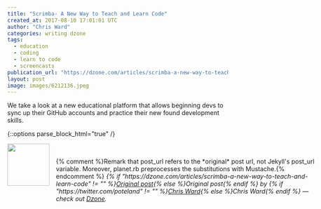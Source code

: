 ```yaml
---
title: "Scrimba- A New Way to Teach and Learn Code"
created_at: 2017-08-10 17:01:01 UTC
author: "Chris Ward"
categories: writing dzone
tags:
  - education
  - coding
  - learn to code
  - screencasts
publication_url: "https://dzone.com/articles/scrimba-a-new-way-to-teach-and-learn-code"
layout: post
image: images/6212136.jpeg
---
```

We take a look at a new educational platform that allows beginning devs to sync up their GitHub accounts and practice their new found development skills.


{::options parse_block_html="true" /}
<div class="author">
   <img src="https://www.rss-specifications.com/rss-spec-rss.gif" style="width: 96px; height: 96;">
   <span style="position: absolute; padding: 32px 15px;">{% comment %}Remark that post_url refers to the *original* post url, not Jekyll's post_url variable. Moreover, planet.rb preprocesses the substitutions with Mustache.{% endcomment %}
      <i>{% if "https://dzone.com/articles/scrimba-a-new-way-to-teach-and-learn-code" != "" %}<a href="https://dzone.com/articles/scrimba-a-new-way-to-teach-and-learn-code">Original post</a>{% else %}Original post{% endif %} by {% if "https://twitter.com/poteland" != "" %}<a href="https://twitter.com/poteland">Chris Ward</a>{% else %}Chris Ward{% endif %} &mdash; check out <a href="https://dzone.com">Dzone</a>.</i>
  </span>
</div>
